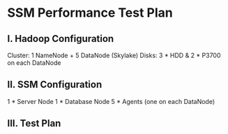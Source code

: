SSM Performance Test Plan
========


I. Hadoop Configuration
------------------------
Cluster: 1 NameNode + 5 DataNode (Skylake)
Disks: 3 * HDD & 2 * P3700 on each DataNode


II. SSM Configuration
------------------------
1 * Server Node
1 * Database Node
5 * Agents (one on each DataNode)

III. Test Plan
------------------------
